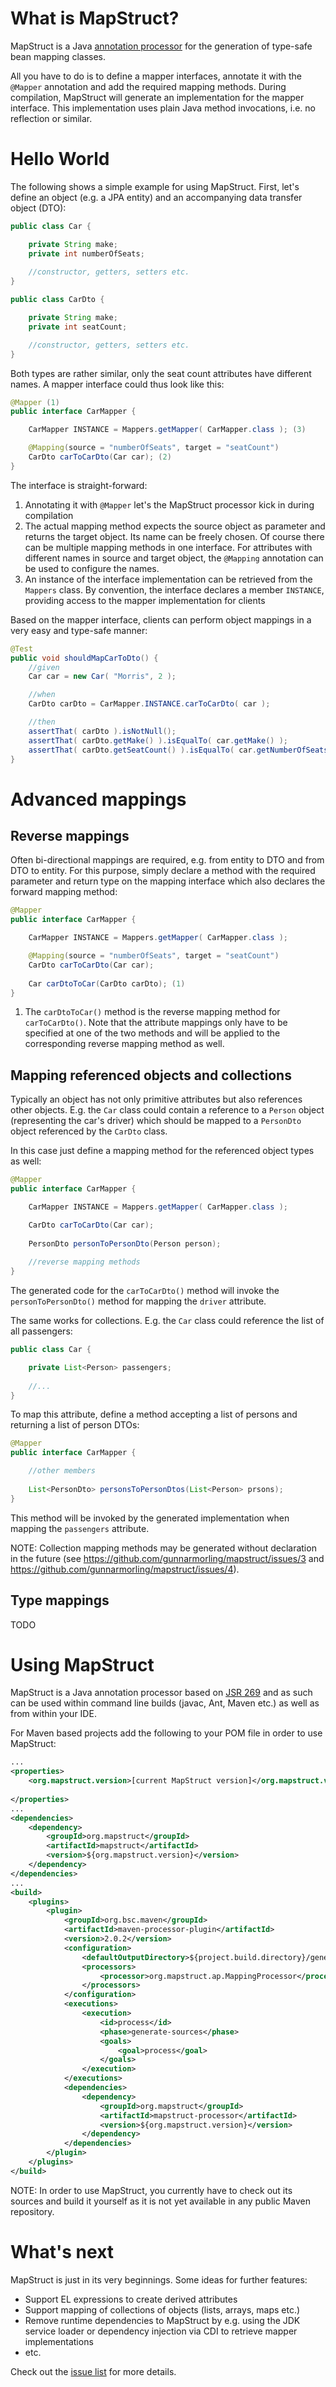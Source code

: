 # What is MapStruct?

MapStruct is a Java [annotation processor](http://docs.oracle.com/javase/6/docs/technotes/guides/apt/index.html) for the generation of type-safe bean mapping classes.

All you have to do is to define a mapper interfaces, annotate it with the `@Mapper` annotation and add the required mapping methods. During compilation, MapStruct will generate an implementation for the mapper interface. This implementation uses plain Java method invocations, i.e. no reflection or similar.

# Hello World

The following shows a simple example for using MapStruct. First, let's define an object (e.g. a JPA entity) and an accompanying data transfer object (DTO):

```java
public class Car {

	private String make;
	private int numberOfSeats;
	
	//constructor, getters, setters etc.
}

public class CarDto {

	private String make;
	private int seatCount;

	//constructor, getters, setters etc.
}
```

Both types are rather similar, only the seat count attributes have different names. A mapper interface could thus look like this:

```java
@Mapper (1)
public interface CarMapper {

	CarMapper INSTANCE = Mappers.getMapper( CarMapper.class ); (3)

	@Mapping(source = "numberOfSeats", target = "seatCount")
	CarDto carToCarDto(Car car); (2)
}
```

The interface is straight-forward: 

1. Annotating it with `@Mapper` let's the MapStruct processor kick in during compilation
1. The actual mapping method expects the source object as parameter and returns the target object. Its name can be freely chosen. Of course there can be multiple mapping methods in one interface. For attributes with different names in source and target object, the `@Mapping` annotation can be used to configure the names.
1. An instance of the interface implementation can be retrieved from the `Mappers` class. By convention, the interface declares a member `INSTANCE`, providing access to the mapper implementation for clients

Based on the mapper interface, clients can perform object mappings in a very easy and type-safe manner:

```java
@Test
public void shouldMapCarToDto() {
	//given
	Car car = new Car( "Morris", 2 );

	//when
	CarDto carDto = CarMapper.INSTANCE.carToCarDto( car );

	//then
	assertThat( carDto ).isNotNull();
	assertThat( carDto.getMake() ).isEqualTo( car.getMake() );
	assertThat( carDto.getSeatCount() ).isEqualTo( car.getNumberOfSeats() );
}
```

# Advanced mappings

## Reverse mappings

Often bi-directional mappings are required, e.g. from entity to DTO and from DTO to entity. For this purpose, simply declare a method with the required parameter and return type on the mapping interface which also declares the forward mapping method:

```java
@Mapper
public interface CarMapper {

    CarMapper INSTANCE = Mappers.getMapper( CarMapper.class );

	@Mapping(source = "numberOfSeats", target = "seatCount")
	CarDto carToCarDto(Car car);
    
    Car carDtoToCar(CarDto carDto); (1)
}
```

1. The `carDtoToCar()` method is the reverse mapping method for `carToCarDto()`. Note that the attribute mappings only have to be specified at one of the two methods and will be applied to the corresponding reverse mapping method as well.

## Mapping referenced objects and collections

Typically an object has not only primitive attributes but also references other objects. E.g. the `Car` class could contain a reference to a `Person` object (representing the car's driver) which should be mapped to a `PersonDto` object referenced by the `CarDto` class.

In this case just define a mapping method for the referenced object types as well:

```java
@Mapper
public interface CarMapper {

    CarMapper INSTANCE = Mappers.getMapper( CarMapper.class );

	CarDto carToCarDto(Car car);
    
    PersonDto personToPersonDto(Person person);
    
    //reverse mapping methods
}
```

The generated code for the `carToCarDto()` method will invoke the `personToPersonDto()` method for mapping the `driver` attribute.

The same works for collections. E.g. the `Car` class could reference the list of all passengers:

```java
public class Car {

    private List<Person> passengers;
	
	//...
}
```

To map this attribute, define a method accepting a list of persons and returning a list of person DTOs:

```java
@Mapper
public interface CarMapper {

    //other members
    
    List<PersonDto> personsToPersonDtos(List<Person> prsons);
}
```

This method will be invoked by the generated implementation when mapping the `passengers` attribute.

NOTE: Collection mapping methods may be generated without declaration in the future (see https://github.com/gunnarmorling/mapstruct/issues/3 and https://github.com/gunnarmorling/mapstruct/issues/4).

## Type mappings

TODO

# Using MapStruct

MapStruct is a Java annotation processor based on [JSR 269](jcp.org/en/jsr/detail?id=269) and as such can be used within command line builds (javac, Ant, Maven etc.) as well as from within your IDE.

For Maven based projects add the following to your POM file in order to use MapStruct:

```xml
...
<properties>
    <org.mapstruct.version>[current MapStruct version]</org.mapstruct.version>
    
</properties>
...
<dependencies>
    <dependency>
        <groupId>org.mapstruct</groupId>
        <artifactId>mapstruct</artifactId>
        <version>${org.mapstruct.version}</version>
    </dependency>
</dependencies>
...
<build>
    <plugins>
        <plugin>
            <groupId>org.bsc.maven</groupId>
            <artifactId>maven-processor-plugin</artifactId>
            <version>2.0.2</version>
            <configuration>
                <defaultOutputDirectory>${project.build.directory}/generated-sources</defaultOutputDirectory>
                <processors>
                    <processor>org.mapstruct.ap.MappingProcessor</processor>
                </processors>
            </configuration>
            <executions>
                <execution>
                    <id>process</id>
                    <phase>generate-sources</phase>
                    <goals>
                        <goal>process</goal>
                    </goals>
                </execution>
            </executions>
            <dependencies>
                <dependency>
                    <groupId>org.mapstruct</groupId>
                    <artifactId>mapstruct-processor</artifactId>
                    <version>${org.mapstruct.version}</version>
                </dependency>
            </dependencies>
        </plugin>
    </plugins>
</build>
```

NOTE: In order to use MapStruct, you currently have to check out its sources and build it yourself as it is not yet available in any public Maven repository.

# What's next

MapStruct is just in its very beginnings. Some ideas for further features:

* Support EL expressions to create derived attributes
* Support mapping of collections of objects (lists, arrays, maps etc.)
* Remove runtime dependencies to MapStruct by e.g. using the JDK service loader or dependency injection via CDI to retrieve mapper implementations
* etc.

Check out the [issue list](https://github.com/gunnarmorling/mapstruct/issues?state=open) for more details.
